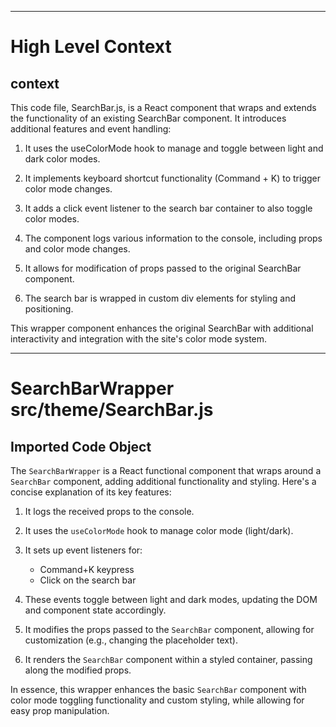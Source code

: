 

  ---
# High Level Context
## context
This code file, SearchBar.js, is a React component that wraps and extends the functionality of an existing SearchBar component. It introduces additional features and event handling:

1. It uses the useColorMode hook to manage and toggle between light and dark color modes.

2. It implements keyboard shortcut functionality (Command + K) to trigger color mode changes.

3. It adds a click event listener to the search bar container to also toggle color modes.

4. The component logs various information to the console, including props and color mode changes.

5. It allows for modification of props passed to the original SearchBar component.

6. The search bar is wrapped in custom div elements for styling and positioning.

This wrapper component enhances the original SearchBar with additional interactivity and integration with the site's color mode system.

---
# SearchBarWrapper src/theme/SearchBar.js
## Imported Code Object
The `SearchBarWrapper` is a React functional component that wraps around a `SearchBar` component, adding additional functionality and styling. Here's a concise explanation of its key features:

1. It logs the received props to the console.

2. It uses the `useColorMode` hook to manage color mode (light/dark).

3. It sets up event listeners for:
   - Command+K keypress
   - Click on the search bar

4. These events toggle between light and dark modes, updating the DOM and component state accordingly.

5. It modifies the props passed to the `SearchBar` component, allowing for customization (e.g., changing the placeholder text).

6. It renders the `SearchBar` component within a styled container, passing along the modified props.

In essence, this wrapper enhances the basic `SearchBar` component with color mode toggling functionality and custom styling, while allowing for easy prop manipulation.

  